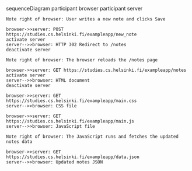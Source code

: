 sequenceDiagram
participant browser
participant server

    Note right of browser: User writes a new note and clicks Save

    browser->>server: POST https://studies.cs.helsinki.fi/exampleapp/new_note
    activate server
    server-->>browser: HTTP 302 Redirect to /notes
    deactivate server

    Note right of browser: The browser reloads the /notes page

    browser->>server: GET https://studies.cs.helsinki.fi/exampleapp/notes
    activate server
    server-->>browser: HTML document
    deactivate server

    browser->>server: GET https://studies.cs.helsinki.fi/exampleapp/main.css
    server-->>browser: CSS file

    browser->>server: GET https://studies.cs.helsinki.fi/exampleapp/main.js
    server-->>browser: JavaScript file

    Note right of browser: The JavaScript runs and fetches the updated notes data

    browser->>server: GET https://studies.cs.helsinki.fi/exampleapp/data.json
    server-->>browser: Updated notes JSON
